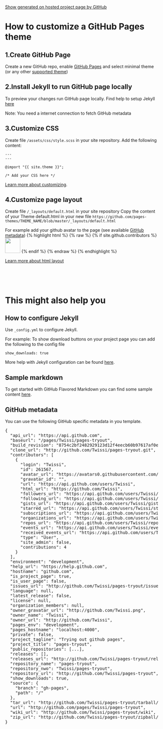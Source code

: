[Show generated on hosted project page by GitHub](https://twissi.github.io/pages-tryout/)


How to customize a GitHub Pages theme
================================

1.Create GitHub Page
------------
Create a new GitHub repo, enable [GitHub Pages](https://pages.github.com) and select minimal theme (or any other [supported theme](https://pages.github.com/themes/))

2.Install Jekyll to run GitHub page locally
------------

To preview your changes run GitHub page locally. Find help to setup Jekyll [here](https://help.github.com/articles/setting-up-your-github-pages-site-locally-with-jekyll/)

Note: You need a internet connection to fetch GitHub metadata

3.Customize CSS
------------

Create file `/assets/css/style.scss` in your site repository. Add the following content:

    ---
    ---

    @import "{{ site.theme }}";

    /* Add your CSS here */


[Learn more about customizing](https://help.github.com/articles/customizing-css-and-html-in-your-jekyll-theme/#customizing-your-jekyll-themes-css).

4.Customize page layout
------------

Create file `/_layouts/default.html` in your site repository
Copy the content of your Theme default.html in your new file `https://github.com/pages-themes/THEME_NAME/blob/master/_layouts/default.html`

For example add your github avatar to the page (see available [GitHub metadata](#github-metadata))
{% highlight html %}
{% raw %}
{% if site.github.contributors %}
  <img src="{{ site.github.contributors[0].avatar_url }}" width="50" height="50">
{% endif %}
{% endraw %}
{% endhighlight %}

[Learn more about html layout](https://help.github.com/articles/customizing-css-and-html-in-your-jekyll-theme/#customizing-your-jekyll-themes-html-layout)

<br/>
<br/>
<br/>

This might also help you
================================

How to configure Jekyll
------------

Use `_config.yml` to configure Jekyll.

For example: To show download buttons on your project page you can add the following to the config file

    show_downloads: true


More help with Jekyll configuration can be found [here](https://help.github.com/articles/configuring-jekyll).


Sample markdown
-------------
To get started with GitHub Flavored Markdown you can find some sample content [here](https://github.github.com/github-flavored-markdown/sample_content.html).


GitHub metadata
------------

You can use the following GitHub specific metadata in you template.

<pre>
{
  "api_url": "https://api.github.com",
  "baseurl": "/pages/Twissi/pages-tryout",
  "build_revision": "8754c2bf2482929123d12f4eecb60b97617af0e3",
  "clone_url": "http://github.com/Twissi/pages-tryout.git",
  "contributors": [
    {
      "login": "Twissi",
      "id": 261567,
      "avatar_url": "https://avatars0.githubusercontent.com/u/261567?v=4",
      "gravatar_id": "",
      "url": "https://api.github.com/users/Twissi",
      "html_url": "https://github.com/Twissi",
      "followers_url": "https://api.github.com/users/Twissi/followers",
      "following_url": "https://api.github.com/users/Twissi/following{/other_user}",
      "gists_url": "https://api.github.com/users/Twissi/gists{/gist_id}",
      "starred_url": "https://api.github.com/users/Twissi/starred{/owner}{/repo}",
      "subscriptions_url": "https://api.github.com/users/Twissi/subscriptions",
      "organizations_url": "https://api.github.com/users/Twissi/orgs",
      "repos_url": "https://api.github.com/users/Twissi/repos",
      "events_url": "https://api.github.com/users/Twissi/events{/privacy}",
      "received_events_url": "https://api.github.com/users/Twissi/received_events",
      "type": "User",
      "site_admin": false,
      "contributions": 4
    }
  ],
  "environment": "development",
  "help_url": "https://help.github.com",
  "hostname": "github.com",
  "is_project_page": true,
  "is_user_page": false,
  "issues_url": "http://github.com/Twissi/pages-tryout/issues",
  "language": null,
  "latest_release": false,
  "license": null,
  "organization_members": null,
  "owner_gravatar_url": "http://github.com/Twissi.png",
  "owner_name": "Twissi",
  "owner_url": "http://github.com/Twissi",
  "pages_env": "development",
  "pages_hostname": "localhost:4000",
  "private": false,
  "project_tagline": "Trying out github pages",
  "project_title": "pages-tryout",
  "public_repositories": [...],
  "releases": [],
  "releases_url": "http://github.com/Twissi/pages-tryout/releases",
  "repository_name": "pages-tryout",
  "repository_nwo": "Twissi/pages-tryout",
  "repository_url": "http://github.com/Twissi/pages-tryout",
  "show_downloads": true,
  "source": {
    "branch": "gh-pages",
    "path": "/"
  },
  "tar_url": "http://github.com/Twissi/pages-tryout/tarball/gh-pages",
  "url": "http://github.com/pages/Twissi/pages-tryout",
  "wiki_url": "http://github.com/Twissi/pages-tryout/wiki",
  "zip_url": "http://github.com/Twissi/pages-tryout/zipball/gh-pages"
}

</pre>